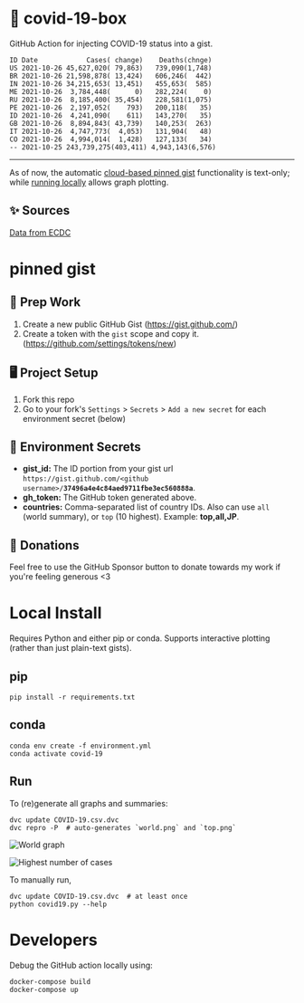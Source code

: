 # 🏥 covid-19-box

GitHub Action for injecting COVID-19 status into a gist.

```
ID Date            Cases( change)    Deaths(chnge)
US 2021-10-26 45,627,020( 79,863)   739,090(1,748)
BR 2021-10-26 21,598,878( 13,424)   606,246(  442)
IN 2021-10-26 34,215,653( 13,451)   455,653(  585)
ME 2021-10-26  3,784,448(      0)   282,224(    0)
RU 2021-10-26  8,185,400( 35,454)   228,581(1,075)
PE 2021-10-26  2,197,052(    793)   200,118(   35)
ID 2021-10-26  4,241,090(    611)   143,270(   35)
GB 2021-10-26  8,894,843( 43,739)   140,253(  263)
IT 2021-10-26  4,747,773(  4,053)   131,904(   48)
CO 2021-10-26  4,994,014(  1,428)   127,133(   34)
-- 2021-10-25 243,739,275(403,411) 4,943,143(6,576)
```

---

As of now, the automatic [cloud-based pinned gist](#pinned-gist) functionality is text-only;
while [running locally](#local-install) allows graph plotting.

## ✨ Sources

[Data from ECDC](https://www.ecdc.europa.eu/en/publications-data/download-todays-data-geographic-distribution-covid-19-cases-worldwide)

# pinned gist

## 🎒 Prep Work
1. Create a new public GitHub Gist (https://gist.github.com/)
1. Create a token with the `gist` scope and copy it. (https://github.com/settings/tokens/new)

## 🖥 Project Setup
1. Fork this repo
1. Go to your fork's `Settings` > `Secrets` > `Add a new secret` for each environment secret (below)

## 🤫 Environment Secrets
- **gist_id:** The ID portion from your gist url `https://gist.github.com/<github username>/`**`37496a4e4c84aed9711fbe3ec560888a`**.
- **gh_token:** The GitHub token generated above.
- **countries:** Comma-separated list of country IDs. Also can use `all` (world summary), or `top` (10 highest). Example: **top,all,JP**.

## 💸 Donations

Feel free to use the GitHub Sponsor button to donate towards my work if you're feeling generous <3

# Local Install

Requires Python and either pip or conda. Supports interactive plotting (rather than just plain-text gists).

## pip

```
pip install -r requirements.txt
```

## conda

```
conda env create -f environment.yml
conda activate covid-19
```

## Run

To (re)generate all graphs and summaries:

```
dvc update COVID-19.csv.dvc
dvc repro -P  # auto-generates `world.png` and `top.png`
```

![World graph](world.png)

![Highest number of cases](top.png)

To manually run,

```
dvc update COVID-19.csv.dvc  # at least once
python covid19.py --help
```

# Developers

Debug the GitHub action locally using:

```
docker-compose build
docker-compose up
```
